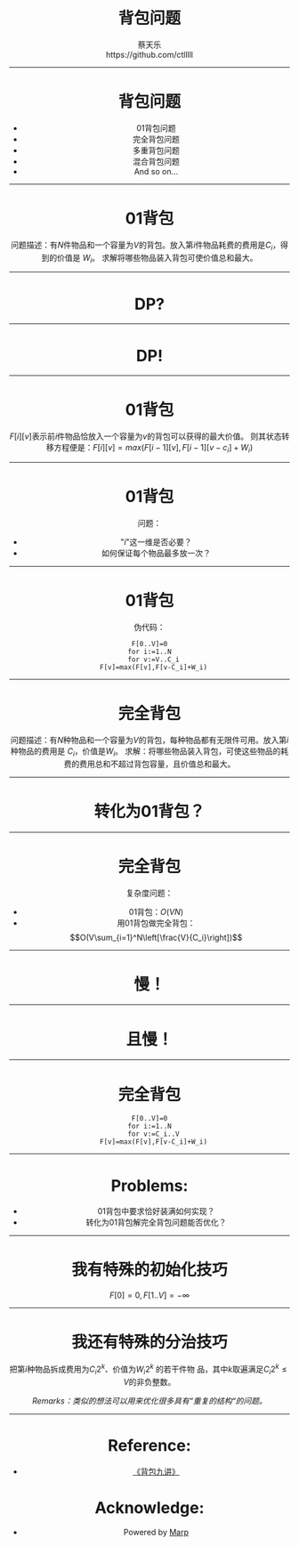 <!-- $theme: default -->
<!-- page_number: true -->
<!-- footer: Tianle Cai -->

# <center>背包问题
<center>蔡天乐
<center>https://github.com/ctlllll
  
---
# 背包问题
- 01背包问题
- 完全背包问题
- 多重背包问题
- 混合背包问题
- And so on...

---
# 01背包
问题描述：有$N$件物品和一个容量为$V$的背包。放入第$i$件物品耗费的费用是$C_i$，得到的价值是 $W_i$。
求解将哪些物品装入背包可使价值总和最大。

---
# <center>DP?

---
# <center>DP!

---
# 01背包
$F[i][v]$表示前$i$件物品恰放入一个容量为$v$的背包可以获得的最大价值。
则其状态转移方程便是：$F[i][v]=max(F[i-1][v],F[i-1][v-c_i]+W_i)$

---
# 01背包
问题：
- "$i$"这一维是否必要？
- 如何保证每个物品最多放一次？


---
# 01背包
伪代码：
```
F[0..V]=0
for i:=1..N
  for v:=V..C_i
    F[v]=max(F[v],F[v-C_i]+W_i)  
```

---
# 完全背包
问题描述：有$N$种物品和一个容量为$V$的背包，每种物品都有无限件可用。放入第$i$种物品的费用是 $C_i$，价值是$W_i$。
求解：将哪些物品装入背包，可使这些物品的耗费的费用总和不超过背包容量，且价值总和最大。

---
# <center>转化为01背包？
  
---
# 完全背包
复杂度问题：
- 01背包：$O(VN)$
- 用01背包做完全背包：
$$O(V\sum_{i=1}^N\left[\frac{V}{C_i}\right])$$

---
# <center>慢！
  
---
# <center>且慢！

---
# 完全背包
```
F[0..V]=0
for i:=1..N
  for v:=C_i..V
    F[v]=max(F[v],F[v-C_i]+W_i)  
```

---
# Problems:
- 01背包中要求恰好装满如何实现？
- 转化为01背包解完全背包问题能否优化？

---
# 我有特殊的初始化技巧
$F[0]=0,F[1..V]=-\infty$

---
# 我还有特殊的分治技巧
把第$i$种物品拆成费用为$C_i2^k$、价值为$W_i2^k$ 的若干件物
品，其中$k$取遍满足$C_i2^k\leq V$的非负整数。

*Remarks：类似的想法可以用来优化很多具有“重复的结构“的问题。*

---
# Reference:
- [《背包九讲》](https://github.com/tianyicui/pack/raw/master/V2.pdf)
# Acknowledge:
- Powered by [Marp](https://yhatt.github.io/marp/)

